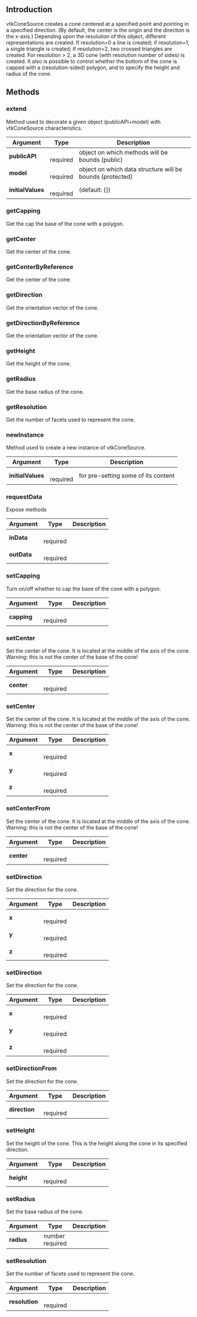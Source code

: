 ## Introduction

vtkConeSource creates a cone centered at a specified point and pointing in a specified direction.
(By default, the center is the origin and the direction is the x-axis.) Depending upon the resolution of this object,
different representations are created. If resolution=0 a line is created; if resolution=1, a single triangle is created;
if resolution=2, two crossed triangles are created. For resolution > 2, a 3D cone (with resolution number of sides)
is created. It also is possible to control whether the bottom of the cone is capped with a (resolution-sided) polygon,
and to specify the height and radius of the cone.




## Methods


### extend

Method used to decorate a given object (publicAPI+model) with vtkConeSource characteristics.


| Argument | Type | Description |
| ------------- | ------------- | ----- |
| **publicAPI** | <span class="arg-type"></span></br></span><span class="arg-required">required</span> | object on which methods will be bounds (public) |
| **model** | <span class="arg-type"></span></br></span><span class="arg-required">required</span> | object on which data structure will be bounds (protected) |
| **initialValues** | <span class="arg-type"></span></br></span><span class="arg-required">required</span> | (default: {}) |


### getCapping

Get the cap the base of the cone with a polygon.



### getCenter

Get the center of the cone.



### getCenterByReference

Get the center of the cone.



### getDirection

Get the orientation vector of the cone.



### getDirectionByReference

Get the orientation vector of the cone.



### getHeight

Get the height of the cone.



### getRadius

Get the base radius of the cone.



### getResolution

Get the number of facets used to represent the cone.



### newInstance

Method used to create a new instance of vtkConeSource.


| Argument | Type | Description |
| ------------- | ------------- | ----- |
| **initialValues** | <span class="arg-type"></span></br></span><span class="arg-required">required</span> | for pre-setting some of its content |


### requestData

Expose methods


| Argument | Type | Description |
| ------------- | ------------- | ----- |
| **inData** | <span class="arg-type"></span></br></span><span class="arg-required">required</span> |  |
| **outData** | <span class="arg-type"></span></br></span><span class="arg-required">required</span> |  |


### setCapping

Turn on/off whether to cap the base of the cone with a polygon.


| Argument | Type | Description |
| ------------- | ------------- | ----- |
| **capping** | <span class="arg-type"></span></br></span><span class="arg-required">required</span> |  |


### setCenter

Set the center of the cone.
It is located at the middle of the axis of the cone.
Warning: this is not the center of the base of the cone!


| Argument | Type | Description |
| ------------- | ------------- | ----- |
| **center** | <span class="arg-type"></span></br></span><span class="arg-required">required</span> |  |


### setCenter

Set the center of the cone.
It is located at the middle of the axis of the cone.
Warning: this is not the center of the base of the cone!


| Argument | Type | Description |
| ------------- | ------------- | ----- |
| **x** | <span class="arg-type"></span></br></span><span class="arg-required">required</span> |  |
| **y** | <span class="arg-type"></span></br></span><span class="arg-required">required</span> |  |
| **z** | <span class="arg-type"></span></br></span><span class="arg-required">required</span> |  |


### setCenterFrom

Set the center of the cone.
It is located at the middle of the axis of the cone.
Warning: this is not the center of the base of the cone!


| Argument | Type | Description |
| ------------- | ------------- | ----- |
| **center** | <span class="arg-type"></span></br></span><span class="arg-required">required</span> |  |


### setDirection

Set the direction for the cone.


| Argument | Type | Description |
| ------------- | ------------- | ----- |
| **x** | <span class="arg-type"></span></br></span><span class="arg-required">required</span> |  |
| **y** | <span class="arg-type"></span></br></span><span class="arg-required">required</span> |  |
| **z** | <span class="arg-type"></span></br></span><span class="arg-required">required</span> |  |


### setDirection

Set the direction for the cone.


| Argument | Type | Description |
| ------------- | ------------- | ----- |
| **x** | <span class="arg-type"></span></br></span><span class="arg-required">required</span> |  |
| **y** | <span class="arg-type"></span></br></span><span class="arg-required">required</span> |  |
| **z** | <span class="arg-type"></span></br></span><span class="arg-required">required</span> |  |


### setDirectionFrom

Set the direction for the cone.


| Argument | Type | Description |
| ------------- | ------------- | ----- |
| **direction** | <span class="arg-type"></span></br></span><span class="arg-required">required</span> |  |


### setHeight

Set the height of the cone.
This is the height along the cone in its specified direction.


| Argument | Type | Description |
| ------------- | ------------- | ----- |
| **height** | <span class="arg-type"></span></br></span><span class="arg-required">required</span> |  |


### setRadius

Set the base radius of the cone.


| Argument | Type | Description |
| ------------- | ------------- | ----- |
| **radius** | <span class="arg-type">number</span></br></span><span class="arg-required">required</span> |  |


### setResolution

Set the number of facets used to represent the cone.


| Argument | Type | Description |
| ------------- | ------------- | ----- |
| **resolution** | <span class="arg-type"></span></br></span><span class="arg-required">required</span> |  |


